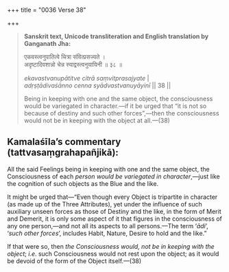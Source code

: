 +++
title = "0036 Verse 38"

+++
> **Sanskrit text, Unicode transliteration and English translation by Ganganath Jha:** 
>
> एकवस्त्वनुपातित्वे चित्रा संवित्प्रसज्यते ।  
> अदृष्टादिवशान्नो चेन्न स्याद्वस्त्वनुयायिनी ॥ ३८ ॥ 
>
> *ekavastvanupātitve citrā saṃvitprasajyate* \|  
> *adṛṣṭādivaśānno cenna syādvastvanuyāyinī* \|\| 38 \|\| 
>
> Being in keeping with one and the same object, the consciousness would be variegated in character.—if it be urged that “it is not so because of destiny and such other forces”,—then the consciousness would not be in keeping with the object at all.—(38)



## Kamalaśīla’s commentary (tattvasaṃgrahapañjikā):

All the said Feelings being in keeping with one and the same object, the Consciousness of each *person would be variegated in character*,—just like the cognition of such objects as the Blue and the like.

It might be urged that—“Even though every Object is tripartite in character (as made up of the Three Attributes), yet under the influence of such auxiliary unseen forces as those of Destiny and the like, in the form of Merit and Demerit, it is only some aspect of it that figures in the consciousness of any one person,—and not all its aspects to all persons.—The term ‘*ādi*’, ‘*such other forces*’, includes Habit, Nature, Desire to hold and the like.”

If that were so, then *the* *Consciousness would, not* *be in keeping with the object*; *i.e*. such Consciousness would not rest upon the object; as it would be devoid of the form of the Object itself.—(38)


